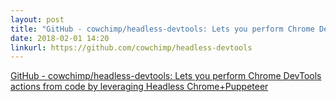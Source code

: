 ```yaml
---
layout: post
title: "GitHub - cowchimp/headless-devtools: Lets you perform Chrome DevTools actions from code by leveraging Headless Chrome+Puppeteer"
date: 2018-02-01 14:20
linkurl: https://github.com/cowchimp/headless-devtools
---
```


[GitHub - cowchimp/headless-devtools: Lets you perform Chrome DevTools actions from code by leveraging Headless Chrome+Puppeteer](https://github.com/cowchimp/headless-devtools)

> 